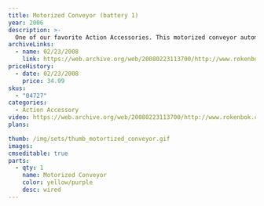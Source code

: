 ```yaml
---
title: Motorized Conveyor (battery 1)
year: 2006
description: >-
  One of our favorite Action Accessories. This motorized conveyor automatically starts when you dump ROKs (balls) in and then automatically stops once the ROKs are gone! And this latest version of our Conveyor no longer needs to be plugged in - it runs on batteries so you can put it anywhere and have as many as you want in your world. Chain them together to move loads as high as you dare! Works with any Start Set and requires three AA batteries (not included).
archiveLinks:
  - name: 02/23/2008
    link: https://web.archive.org/web/20080223113700/http://www.rokenbok.com/catalog/pd_aa_04727.html
priceHistory:
  - date: 02/23/2008
    price: 34.99
skus:
  - "04727"
categories: 
  - Action Accessory
video: https://web.archive.org/web/20080223113700/http://www.rokenbok.com/vids/MotConveyr180.wmv
plans:

thumb: /img/sets/thumb_motortized_conveyor.gif
images:
cmseditable: true
parts:
  - qty: 1
    name: Motorized Conveyor
    color: yellow/purple
    desc: wired
---
```

